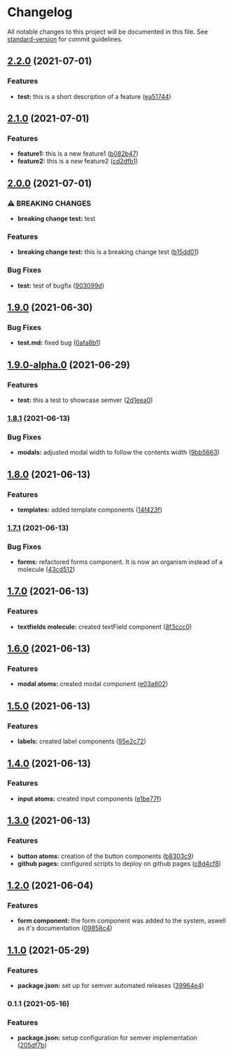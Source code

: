 # Changelog

All notable changes to this project will be documented in this file. See [standard-version](https://github.com/conventional-changelog/standard-version) for commit guidelines.

## [2.2.0](https://github.com/YenyGa/my-component-library/compare/v2.1.0...v2.2.0) (2021-07-01)


### Features

* **test:** this is a short description of a feature ([ea51744](https://github.com/YenyGa/my-component-library/commit/ea517441ea69046e2b484a90d4d2be30a381b2ae))

## [2.1.0](https://github.com/YenyGa/my-component-library/compare/v2.0.0...v2.1.0) (2021-07-01)


### Features

* **feature1:** this is a new feature1 ([b082b47](https://github.com/YenyGa/my-component-library/commit/b082b47ee30bac05741e1535b579fa34fe294220))
* **feature2:** this is a new feature2 ([cd2dfb1](https://github.com/YenyGa/my-component-library/commit/cd2dfb135336c616097aff23b0546e76a16bb909))

## [2.0.0](https://github.com/YenyGa/my-component-library/compare/v1.9.0...v2.0.0) (2021-07-01)


### ⚠ BREAKING CHANGES

* **breaking change test:** test

### Features

* **breaking change test:** this is a breaking change test ([b15dd01](https://github.com/YenyGa/my-component-library/commit/b15dd010e747be33e7323d8103d00f20dcc8e9a4))


### Bug Fixes

* **test:** test of bugfix ([903099d](https://github.com/YenyGa/my-component-library/commit/903099dd8896b2589a9797cabc8295ace219e650))

## [1.9.0](https://github.com/YenyGa/my-component-library/compare/v1.9.0-alpha.0...v1.9.0) (2021-06-30)


### Bug Fixes

* **test.md:** fixed bug ([0afa8b1](https://github.com/YenyGa/my-component-library/commit/0afa8b14e2c0b73c2adec189675d6bdb17d09fb9))

## [1.9.0-alpha.0](https://github.com/YenyGa/my-component-library/compare/v1.8.1...v1.9.0-alpha.0) (2021-06-29)


### Features

* **test:** this a test to showcase semver ([2d1eea0](https://github.com/YenyGa/my-component-library/commit/2d1eea020ea61c06e763d87d558d4a9b361588b4))

### [1.8.1](https://github.com/YenyGa/my-component-library/compare/v1.8.0...v1.8.1) (2021-06-13)


### Bug Fixes

* **modals:** adjusted modal width to follow the contents width ([9bb5663](https://github.com/YenyGa/my-component-library/commit/9bb56638ba53f80ba7421721c841fcff2b5cdbe9))

## [1.8.0](https://github.com/YenyGa/my-component-library/compare/v1.7.1...v1.8.0) (2021-06-13)


### Features

* **templates:** added template components ([14f423f](https://github.com/YenyGa/my-component-library/commit/14f423f083e5ab2f78ff620b258277921466708e))

### [1.7.1](https://github.com/YenyGa/my-component-library/compare/v1.7.0...v1.7.1) (2021-06-13)


### Bug Fixes

* **forms:** refactored forms component. It is now an organism instead of a molecule ([43cd512](https://github.com/YenyGa/my-component-library/commit/43cd512c2d9210fb09d42ade30a1199b8b4a5f66))

## [1.7.0](https://github.com/YenyGa/my-component-library/compare/v1.6.0...v1.7.0) (2021-06-13)


### Features

* **textfields molecule:** created textField component ([8f3ccc0](https://github.com/YenyGa/my-component-library/commit/8f3ccc06eb7a7e6b3a6cad2dd3c070ab46bc77b9))

## [1.6.0](https://github.com/YenyGa/my-component-library/compare/v1.5.0...v1.6.0) (2021-06-13)


### Features

* **modal atoms:** created modal component ([e03a602](https://github.com/YenyGa/my-component-library/commit/e03a602839bd739707dfec6bc44b4957c7f099c9))

## [1.5.0](https://github.com/YenyGa/my-component-library/compare/v1.4.0...v1.5.0) (2021-06-13)


### Features

* **labels:** created label components ([95e2c72](https://github.com/YenyGa/my-component-library/commit/95e2c72c4a25f3a81dba87ff51c22dedb433b261))

## [1.4.0](https://github.com/YenyGa/my-component-library/compare/v1.3.0...v1.4.0) (2021-06-13)


### Features

* **input atoms:** created input components ([e1be77f](https://github.com/YenyGa/my-component-library/commit/e1be77fcebc694fc444531d2e861e8078af210bf))

## [1.3.0](https://github.com/YenyGa/my-component-library/compare/v1.2.0...v1.3.0) (2021-06-13)


### Features

* **button atoms:** creation of the button components ([b8303c9](https://github.com/YenyGa/my-component-library/commit/b8303c9fced576d340bbf9300ad9cb1a07216df3))
* **github pages:** configured scripts to deploy on github pages ([c8d4cf8](https://github.com/YenyGa/my-component-library/commit/c8d4cf8cb78be9f3b919dbaf3c9655564e0664cc))

## [1.2.0](https://github.com/YenyGa/my-component-library/compare/v1.1.0...v1.2.0) (2021-06-04)


### Features

* **form component:** the form component was added to the system, aswell as it's documentation ([09858c4](https://github.com/YenyGa/my-component-library/commit/09858c4e203ad30b47e7527addeef1d6940422bb))

## [1.1.0](https://github.com/YenyGa/my-component-library/compare/v0.1.1...v1.1.0) (2021-05-29)


### Features

* **package.json:** set up for semver automated releases ([39964e4](https://github.com/YenyGa/my-component-library/commit/39964e44fc027d5eff518a05fb0f74ed105ed471))

### 0.1.1 (2021-05-16)


### Features

* **package.json:** setup configuration for semver implementation ([205df7b](https://github.com/YenyGa/my-component-library/commit/205df7b59a50fd711124c23cca05865da24d9d97))
